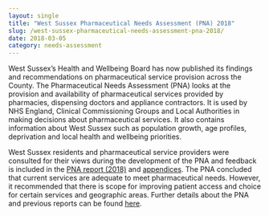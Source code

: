 ```yaml
---
layout: single
title: "West Sussex Pharmaceutical Needs Assessment (PNA) 2018"
slug: /west-sussex-pharmaceutical-needs-assessment-pna-2018/
date: 2018-03-05
category: needs-assessment
---
```


West Sussex’s Health and Wellbeing Board has now published its findings and recommendations on pharmaceutical service provision across the County. The Pharmaceutical Needs Assessment (PNA) looks at the provision and availability of pharmaceutical services provided by pharmacies, dispensing doctors and appliance contractors. It is used by NHS England, Clinical Commissioning Groups and Local Authorities in making decisions about pharmaceutical services. It also contains information about West Sussex such as population growth, age profiles, deprivation and local health and wellbeing priorities.

West Sussex residents and pharmaceutical service providers were consulted for their views during the development of the PNA and feedback is included in the [PNA report (2018)](http://jsna.westsussex.gov.uk/wp-content/uploads/2018/03/West-Sussex-PNA-2018-Full-Report.pdf) and [appendices](http://jsna.westsussex.gov.uk/wp-content/uploads/2018/03/West-Sussex-PNA-2018-Appendices.pdf). The PNA concluded that current services are adequate to meet pharmaceutical needs. However, it recommended that there is scope for improving patient access and choice for certain services and geographic areas. Further details about the PNA and previous reports can be found [here](http://www.westsussex.gov.uk/pna).